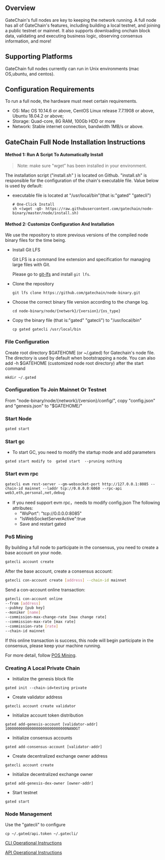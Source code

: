 
## Overview

GateChain's full nodes are key to keeping the network running. A full node has all of GateChain's features, including building a local testnet, and joining a public testnet or mainnet. It also supports downloading onchain block data, validating and executing business logic, observing consensus information, and more!

## Supporting Platforms
GateChain full nodes currently can run in Unix environments (mac OS,ubuntu, and centos).

## Configuration Requirements
To run a full node, the hardware must meet certain requirements.

-  OS: Mac OS 10.14.6 or above, CentOS Linux release 7.7.1908 or above, Ubuntu 18.04.2 or above;	
-  Storage: Quad-core, 8G RAM, 100Gb  HDD or more
-  Network: Stable internet connection, bandwidth 1MB/s  or above.
 
## GateChain Full Node Installation Instructions 

#### Method 1: Run A Script To Automatically Install

> Note:  make sure "wget” has been installed in your environment.
  
The installation script ("install.sh" ) is located on Github. "install.sh" is responsible for the configuration of the chain's executable file. Value below is used by default:

- executable file is located at "/usr/local/bin"(that is:"gated" "gatecli")

	```
	# One-Click Install 
	sh <(wget -qO- https://raw.githubusercontent.com/gatechain/node-binary/master/node/install.sh)
	```
	
#### Method 2: Customize Configuration And Installation
We use the repository to store previous versions of the compiled node binary files for the time being. 

- Install Git LFS

  Git LFS is a command line extension and specification for managing large files with Git.

  Please go to <a href="https://git-lfs.github.com/" target="_blank">git-lfs</a> and install `git lfs`.

- Clone the repository
	
	```
	git lfs clone https://github.com/gatechain/node-binary.git
	```
- Choose the correct binary file version according to the change log.

	```
	cd node-binary/node/{network}/{version}/{os_type}
	```
- Copy the binary file (that is:"gated" "gatecli") to "/usr/local/bin"
	
	```
	cp gated gatecli /usr/local/bin
	```

### File Configuration

Create root directory $GATEHOME (or ~/.gated) for Gatechain's node file. The directory is used by default when bootstrapping a node. You can also add -h $GATEHOME (customized node root directory) after the start command

	
	mkdir ~/.gated


### Configuration To Join Mainnet Or Testnet
From "node-binary/node/{network}/{version}/config/", copy "config.json"  and "genesis.json"  to "$GATEHOME/"

### Start Node

```bash
gated start
```

### Start gc 

- To start GC, you need to modify the startup mode and add parameters

```
gated start modify to  gated start  --pruning nothing
```

### Start evm rpc

```
gatecli evm rest-server --gm-websocket-port http://127.0.0.1:8085 --chain-id mainnet --laddr tcp://0.0.0.0:6060 --rpc-api web3,eth,personal,net,debug

```

* If you need support evm rpc，needs to modify config.json The following attributes:
	* "WsPort": "tcp://0.0.0.0:8085"
	* "IsWebSocketServerActive":true  
	* Save and restart gated


### PoS Mining
By building a full node to participate in the consensus, 
you need to create a base account on your node.
```bash
gatecli account create
```

After the base account, create a consensus account:
```bash
gatecli con-account create [address] --chain-id mainnet
```


Send a con-account online transaction:
```bash
gatecli con-account online 
--from [address] 
--pubkey [pub key] 
--moniker [name] 
--commission-max-change-rate [max change rate]
--commission-max-rate [max rate]
--commission-rate [rate]
--chain-id mainnet
```

If this online transaction is success, this node will begin participate in the consensus,
please keep your machine running.

For more detail, follow [POS Mining](./gatechain-pos.md).

### Creating A Local Private Chain  

- Initialize the genesis block file
```
gated init --chain-id=testing private
```

- Create validator address
```
gatecli account create validator
```
- Initialize account token distribution 
```
gated add-genesis-account [validator-addr] 1000000000000000000000000000NANOGT
```
- Initialize consensus accounts
```
gated add-consensus-account [validator-addr]
```
- Create decentralized exchange owner address
``` 
gatecli account create
```
- Initialize  decentralized exchange owner
```
gated add-genesis-dex-owner [owner-addr]
```

- Start testnet
```
gated start
```

### Node Management
Use the "gatecli" to configure 

	cp ~/.gated/api.token ~/.gatecli/

[CLI Operational Instructions](./cli/README.md)

[API Operational Instructions](./api/README.md)

